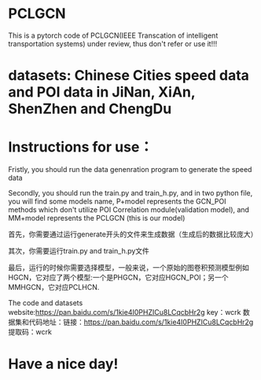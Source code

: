 # PCLGCN

This is a pytorch code of PCLGCN(IEEE Transcation of intelligent transportation systems) under review, thus don't refer or use it!!!
# datasets: Chinese Cities speed data and POI data in JiNan, XiAn, ShenZhen and ChengDu 

# Instructions for use：

Fristly, you should run the data genenration program to generate the speed data

Secondly, you should run the train.py and train_h.py, and in two python file, you will find some models name, P+model represents the GCN_POI methods which don't utilize POI Correlation module(validation model), and MM+model represents the PCLGCN (this is our model)

首先，你需要通过运行generate开头的文件来生成数据（生成后的数据比较庞大）

其次，你需要运行train.py and train_h.py文件

最后，运行的时候你需要选择模型，一般来说，一个原始的图卷积预测模型例如HGCN，它对应了两个模型:一个是PHGCN，它对应HGCN_POI；另一个MMHGCN，它对应PCLHCN.


The code and datasets website:https://pan.baidu.com/s/1kie4I0PHZICu8LCqcbHr2g  key：wcrk 
数据集和代码地址：链接：https://pan.baidu.com/s/1kie4I0PHZICu8LCqcbHr2g  提取码：wcrk 

# Have a nice day!
